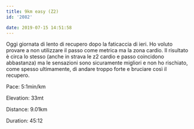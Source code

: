 ```yaml
---
title: 9km easy (Z2)
id: '2082'

date: 2019-07-15 14:51:58
---
```


Oggi giornata di lento di recupero dopo la faticaccia di ieri. Ho voluto provare a non utilizzare il passo come metrica ma la zona cardio. Il risultato è circa lo stesso (anche in strava le z2 cardio e passo coincidono abbastanza) ma le sensazioni sono sicuramente migliori e non ho rischiato, come spesso ultimamente, di andare troppo forte e bruciare così il recupero.

Pace: 5:1min/km

Elevation: 33mt

Distance: 9.01km

Duration: 45:12

<!-- ![image](/images/2021/08/20190715-activity-map_hu4c381a8aeafa63d21111dc3a92462e6a_71011_700x0_resize_box_3.png) -->
